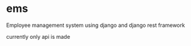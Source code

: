 # ems
Employee management system using django and django rest framework

currently only api is made 
